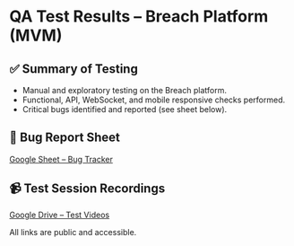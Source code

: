 # QA Test Results – Breach Platform (MVM)

## ✅ Summary of Testing
- Manual and exploratory testing on the Breach platform.
- Functional, API, WebSocket, and mobile responsive checks performed.
- Critical bugs identified and reported (see sheet below).



## 🐞 Bug Report Sheet
[Google Sheet – Bug Tracker](https://docs.google.com/spreadsheets/d/1zfIgcz8QvzDXVbVIbwoiwZH7TwSqllw3vRfwl6ggGhc/edit?gid=0#gid=0)

## 📹 Test Session Recordings
[Google Drive – Test Videos](https://drive.google.com/drive/folders/1kflOmrs7fMgf8h6cmleF1V6xLClhmkvz?q=sharedwith:public%20parent:1kflOmrs7fMgf8h6cmleF1V6xLClhmkvz)

All links are public and accessible.
